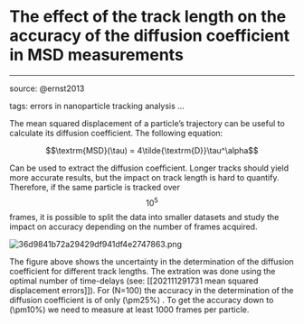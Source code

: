 # The effect of the track length on the accuracy of the diffusion coefficient in MSD measurements

---
source: @ernst2013

tags: errors in nanoparticle tracking analysis
...

The mean squared displacement of a particle’s trajectory can be useful to calculate its diffusion coefficient. The following equation:

$$\textrm{MSD}(\tau) = 4\tilde{\textrm{D}}\tau^\alpha$$ 

Can be used to extract the diffusion coefficient. Longer tracks should yield more accurate results, but the impact on track length is hard to quantify. Therefore, if the same particle is tracked over $$10^5$$ frames, it is possible to split the data into smaller datasets and study the impact on accuracy depending on the number of frames acquired. 

![36d9841b72a29429df941df4e2747863.png](/images/36d9841b72a29429df941df4e2747863.png)

The figure above shows the uncertainty in the determination of the diffusion coefficient for different track lengths. The extration was done using the optimal number of time-delays (see: [[202111291731 mean squared displacement errors]]). For \(N=100\) the accuracy in the determination of the diffusion coefficient is of only \(\pm25\%\) . To get the accuracy down to \(\pm10\%\) we need to measure at least 1000 frames per particle. 

